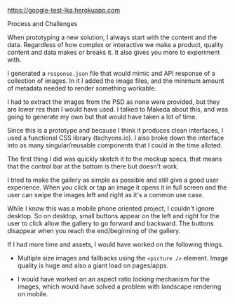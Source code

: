 https://google-test-lka.herokuapp.com

Process and Challenges

When prototyping a new solution, I always start with the content and the data. Regardless of how complex or interactive we make a product, quality content and data makes or breaks it. It also gives you more to experiment with.

I generated a `response.json` file that would mimic and API response of a collection of images. In it I added the image files, and the minimum amount of metadata needed to render something workable.

I had to extract the images from the PSD as none were provided, but they are lower res than I would have used. I talked to Makeda about this, and was going to generate my own but that would have taken a lot of time.

Since this is a prototype and because I think it produces clean interfaces, I used a functional CSS library (tachyons.io). I also broke down the interface into as many singular/reusable components that I could in the time alloted.

The first thing I did was quickly sketch it to the mockup specs, that means that the control bar at the bottom is there but doesn't work.

I tried to make the gallery as simple as possible and still give a good user experience. When you click or tap an image it opens it in full screen and the user can swipe the images left and right as it's a common use case.

While I know this was a mobile phone oriented project, I couldn't ignore desktop. So on desktop, small buttons appear on the left and right for the user to click allow the gallery to go forward and backward. The buttons disappear when you reach the end/beginning of the gallery.


If I had more time and assets, I would have worked on the following things.

- Multiple size images and fallbacks using the `<picture />` element. Image quality is huge and also a giant load on pages/apps.

- I would have worked on an aspect ratio locking mechanism for the images, which would have solved a problem with landscape rendering on mobile.
